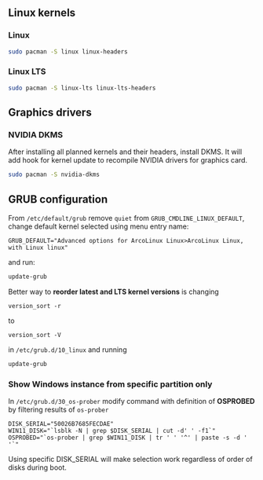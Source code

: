 ## Linux kernels

### Linux

```sh
sudo pacman -S linux linux-headers
```

### Linux LTS

```sh
sudo pacman -S linux-lts linux-lts-headers
```

## Graphics drivers

### NVIDIA DKMS
After installing all planned kernels and their headers, install DKMS. It will add hook for kernel update to recompile NVIDIA drivers for graphics card.

```sh
sudo pacman -S nvidia-dkms
```

## GRUB configuration

From `/etc/default/grub` remove `quiet` from `GRUB_CMDLINE_LINUX_DEFAULT`, change default kernel selected using menu entry name:

```
GRUB_DEFAULT="Advanced options for ArcoLinux Linux>ArcoLinux Linux, with Linux linux"
```

and run:

```sh
update-grub
```

Better way to **reorder latest and LTS kernel versions** is changing

```
version_sort -r
```

to

```
version_sort -V
```

in `/etc/grub.d/10_linux` and running

```sh
update-grub
```

### Show Windows instance from specific partition only

In `/etc/grub.d/30_os-prober` modify command with definition of **OSPROBED** by filtering results of `os-prober`

```
DISK_SERIAL="50026B7685FECDAE"
WIN11_DISK="`lsblk -N | grep $DISK_SERIAL | cut -d' ' -f1`"
OSPROBED="`os-prober | grep $WIN11_DISK | tr ' ' '^' | paste -s -d ' '`"
```

Using specific DISK_SERIAL will make selection work regardless of order of disks during boot.